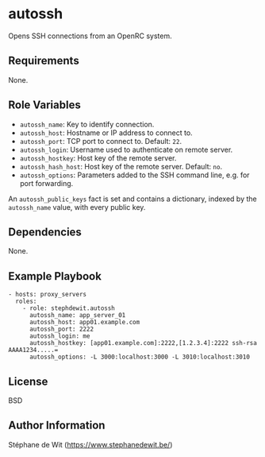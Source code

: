autossh
=======

Opens SSH connections from an OpenRC system.

Requirements
------------

None.

Role Variables
--------------

- `autossh_name`: Key to identify connection.
- `autossh_host`: Hostname or IP address to connect to.
- `autossh_port`: TCP port to connect to. Default: `22`.
- `autossh_login`: Username used to authenticate on remote server.
- `autossh_hostkey`: Host key of the remote server.
- `autossh_hash_host`: Host key of the remote server. Default: `no`.
- `autossh_options`: Parameters added to the SSH command line, e.g. for port forwarding.

An `autossh_public_keys` fact is set and contains a dictionary, indexed by the `autossh_name` value, with every public key.

Dependencies
------------

None.

Example Playbook
----------------

    - hosts: proxy_servers
      roles:
        - role: stephdewit.autossh
          autossh_name: app_server_01
          autossh_host: app01.example.com
          autossh_port: 2222
          autossh_login: me
          autossh_hostkey: [app01.example.com]:2222,[1.2.3.4]:2222 ssh-rsa AAAA1234.....=
          autossh_options: -L 3000:localhost:3000 -L 3010:localhost:3010

License
-------

BSD

Author Information
------------------

Stéphane de Wit (https://www.stephanedewit.be/)
